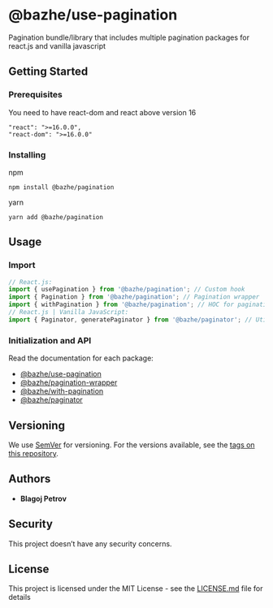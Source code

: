 # @bazhe/use-pagination

Pagination bundle/library that includes multiple pagination packages for react.js and vanilla javascript

<!-- TODO: add playground link everywhere -->
<!-- TODO: Full documentation on: link#use-pagination -->

## Getting Started

### Prerequisites

You need to have react-dom and react above version 16

```
"react": ">=16.0.0",
"react-dom": ">=16.0.0"
```

### Installing

npm

```
npm install @bazhe/pagination
```

yarn

```
yarn add @bazhe/pagination
```

## Usage

### Import

```js
// React.js:
import { usePagination } from '@bazhe/pagination'; // Custom hook
import { Pagination } from '@bazhe/pagination'; // Pagination wrapper
import { withPagination } from '@bazhe/pagination'; // HOC for pagination
// React.js | Vanilla JavaScript:
import { Paginator, generatePaginator } from '@bazhe/paginator'; // Utilities for pagination
```

### Initialization and API

Read the documentation for each package:

- [@bazhe/use-pagination](https://www.npmjs.com/package/@bazhe/use-pagination)
- [@bazhe/pagination-wrapper](https://www.npmjs.com/package/@bazhe/pagination-wrapper)
- [@bazhe/with-pagination](https://www.npmjs.com/package/@bazhe/with-pagination)
- [@bazhe/paginator](https://www.npmjs.com/package/@bazhe/paginator)

## Versioning

We use [SemVer](http://semver.org/) for versioning. For the versions available, see the [tags on this repository](https://github.com/your/project/tags).

## Authors

- **Blagoj Petrov**

## Security

This project doesn’t have any security concerns.

## License

This project is licensed under the MIT License - see the [LICENSE.md](LICENSE.md) file for details
